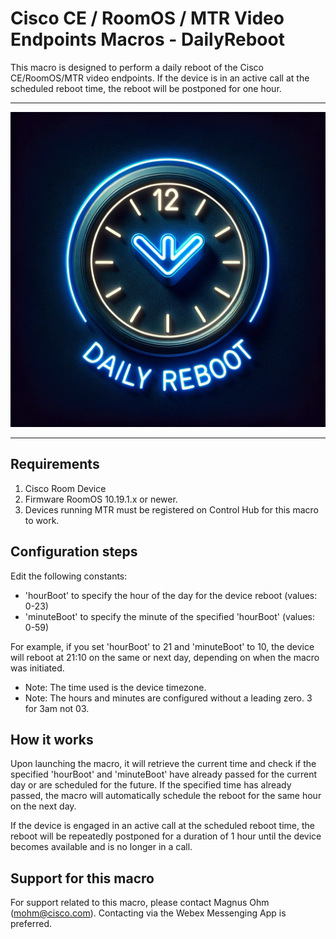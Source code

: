 # Cisco CE / RoomOS / MTR Video Endpoints Macros - DailyReboot

This macro is designed to perform a daily reboot of the Cisco CE/RoomOS/MTR video endpoints. If the device is in an active call at the scheduled reboot time, the reboot will be postponed for one hour.

---

![Sample In-Room Control Screenshot](daily_reboot.png)

---

## Requirements
1. Cisco Room Device 
2. Firmware RoomOS 10.19.1.x or newer.
3. Devices running MTR must be registered on Control Hub for this macro to work. 

## Configuration steps
Edit the following constants:

- 'hourBoot' to specify the hour of the day for the device reboot (values: 0-23)
- 'minuteBoot' to specify the minute of the specified 'hourBoot' (values: 0-59)

For example, if you set 'hourBoot' to 21 and 'minuteBoot' to 10, the device will reboot at 21:10 on the same or next day, depending on when the macro was initiated.

- Note: The time used is the device timezone.
- Note: The hours and minutes are configured without a leading zero. 3 for 3am not 03.

## How it works

Upon launching the macro, it will retrieve the current time and check if the specified 'hourBoot' and 'minuteBoot' have already passed for the current day or are scheduled for the future. If the specified time has already passed, the macro will automatically schedule the reboot for the same hour on the next day.

If the device is engaged in an active call at the scheduled reboot time, the reboot will be repeatedly postponed for a duration of 1 hour until the device becomes available and is no longer in a call.

## Support for this macro

For support related to this macro, please contact Magnus Ohm (mohm@cisco.com). Contacting via the Webex Messenging App is preferred.

